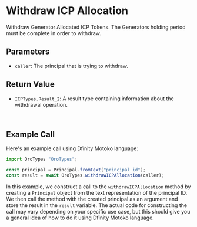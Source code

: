 # Withdraw ICP Allocation

Withdraw Generator Allocated ICP Tokens. The Generators holding period must be complete in order to withdraw.

## **Parameters**

- `caller`: The principal that is trying to withdraw.

## **Return Value**

- `ICPTypes.Result_2`: A result type containing information about the withdrawal operation.

&nbsp;

## **Example Call**

Here's an example call using Dfinity Motoko language:

```Javascript
import OroTypes "OroTypes";

const principal = Principal.fromText("principal_id");
const result = await OroTypes.withdrawICPAllocation(caller);
```

In this example, we construct a call to the `withdrawICPAllocation` method by creating a `Principal` object from the text representation of the principal ID. We then call the method with the created principal as an argument and store the result in the `result` variable. The actual code for constructing the call may vary depending on your specific use case, but this should give you a general idea of how to do it using Dfinity Motoko language.